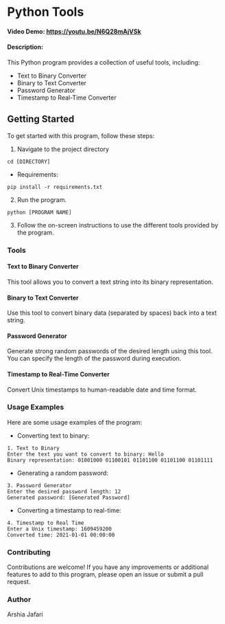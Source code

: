 # Python Tools
#### Video Demo:  <https://youtu.be/N6Q28mAjVSk>
#### Description:


This Python program provides a collection of useful tools, including:

- Text to Binary Converter
- Binary to Text Converter
- Password Generator
- Timestamp to Real-Time Converter

## Getting Started

To get started with this program, follow these steps:

1. Navigate to the project directory

```shell
cd [DIRECTORY]
```
- Requirements:
```shell
pip install -r requirements.txt
```
2. Run the program.
```shell
python [PROGRAM NAME]
```

3. Follow the on-screen instructions to use the different tools provided by the program.

### Tools
#### Text to Binary Converter
This tool allows you to convert a text string into its binary representation.

#### Binary to Text Converter
Use this tool to convert binary data (separated by spaces) back into a text string.

#### Password Generator
Generate strong random passwords of the desired length using this tool. You can specify the length of the password during execution.

#### Timestamp to Real-Time Converter
Convert Unix timestamps to human-readable date and time format.

### Usage Examples
Here are some usage examples of the program:

- Converting text to binary:
```shell
1. Text to Binary
Enter the text you want to convert to binary: Hello
Binary representation: 01001000 01100101 01101100 01101100 01101111
```
- Generating a random password:
```shell
3. Password Generator
Enter the desired password length: 12
Generated password: [Generated Password]
```
- Converting a timestamp to real-time:
```shell
4. Timestamp to Real Time
Enter a Unix timestamp: 1609459200
Converted time: 2021-01-01 00:00:00
```
### Contributing
Contributions are welcome! If you have any improvements or additional features to add to this program, please open an issue or submit a pull request.


### Author
Arshia Jafari

